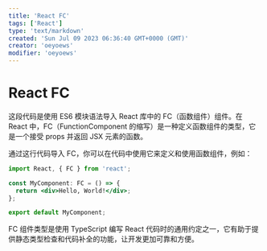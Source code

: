 ```yaml
---
title: 'React FC'
tags: ['React']
type: 'text/markdown'
created: 'Sun Jul 09 2023 06:36:40 GMT+0000 (GMT)'
creator: 'oeyoews'
modifier: 'oeyoews'
---
```


# React FC

这段代码是使用 ES6 模块语法导入 React 库中的 FC（函数组件）组件。在 React 中，FC（FunctionComponent 的缩写）是一种定义函数组件的类型，它是一个接受 props 并返回 JSX 元素的函数。

通过这行代码导入 FC，你可以在代码中使用它来定义和使用函数组件，例如：

```jsx
import React, { FC } from 'react';

const MyComponent: FC = () => {
  return <div>Hello, World!</div>;
};

export default MyComponent;
```

FC 组件类型是使用 TypeScript 编写 React 代码时的通用约定之一，它有助于提供静态类型检查和代码补全的功能，让开发更加可靠和方便。
